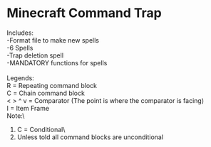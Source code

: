 # Minecraft Command Trap
Includes:\
-Format file to make new spells\
-6 Spells\
-Trap deletion spell\
-MANDATORY functions for spells\
\
Legends:\
R = Repeating command block\
C = Chain command block\
< > ^ v = Comparator (The point is where the comparator is facing)\
I = Item Frame
\
Note:\
1. C = Conditional\
2. Unless told all command blocks are unconditional
